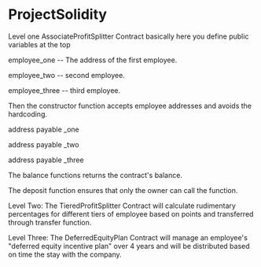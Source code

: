 # ProjectSolidity

Level one AssociateProfitSplitter Contract basically here you define public variables at the top 

employee_one -- The address of the first employee. 

employee_two -- second employee.

employee_three --  third employee.

Then the constructor function  accepts employee addresses and  avoids the hardcoding.

address payable _one

address payable _two

address payable _three

The balance  functions returns the contract's balance.

The deposit function ensures that only the owner can call the function.



Level Two: The TieredProfitSplitter Contract will calculate  rudimentary percentages for different tiers of employee based on points and transferred through transfer function.



Level Three: The DeferredEquityPlan Contract will manage an employee's "deferred equity incentive plan" over 4 years and will be distributed based on time the stay with the company.

